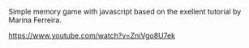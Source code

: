 Simple memory game with javascript based on the exellent tutorial by Marina Ferreira.

https://www.youtube.com/watch?v=ZniVgo8U7ek
